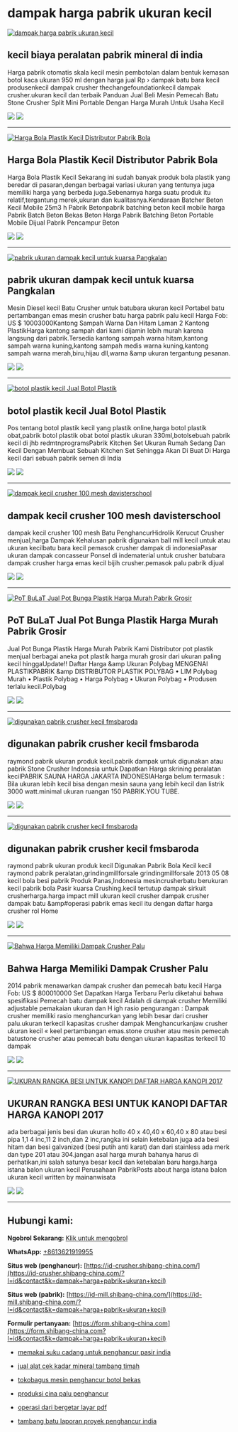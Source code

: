 # dampak harga pabrik ukuran kecil

<a href="https://swt.shibang-china.com/?l=id&img&k=dampak+harga+pabrik+ukuran+kecil" target="_blank">![dampak harga pabrik ukuran kecil](http://static.shibang-china.com/all-800x300/82.jpg)</a>

## kecil biaya peralatan pabrik mineral di india
Harga pabrik otomatis skala kecil mesin pembotolan dalam bentuk kemasan botol kaca ukuran 950 ml dengan harga jual Rp › dampak batu bara kecil produsenkecil dampak crusher thechangefoundationkecil dampak crusher.ukuran kecil dan terbaik Panduan Jual Beli Mesin Pemecah Batu Stone Crusher Split Mini Portable Dengan Harga Murah Untuk Usaha Kecil


<a href="https://whatsapp.shibangsoft.com/WhatsApp.php" target="_blank" title="WhatsApp">![](http://static.shibang-china.com/icon/whatsapp.png)</a> <a href="https://swt.shibang-china.com/?l=id&icon&k=dampak+harga+pabrik+ukuran+kecil" target="_blank">![](http://static.shibang-china.com/icon/chat-id.png)</a>

---

<a href="https://swt.shibang-china.com/?l=id&img&k=dampak+harga+pabrik+ukuran+kecil" target="_blank">![Harga Bola Plastik Kecil Distributor Pabrik Bola](http://static.shibang-china.com/all-800x300/411.jpg)</a>

## Harga Bola Plastik Kecil Distributor Pabrik Bola
Harga Bola Plastik Kecil Sekarang ini sudah banyak produk bola plastik yang beredar di pasaran,dengan berbagai variasi ukuran yang tentunya juga memiliki harga yang berbeda juga.Sebenarnya harga suatu produk itu relatif,tergantung merek,ukuran dan kualitasnya.Kendaraan Batcher Beton Kecil Mobile 25m3 h Pabrik Betonpabrik batching beton kecil mobile harga Pabrik Batch Beton Bekas Beton Harga Pabrik Batching Beton Portable Mobile Dijual Pabrik Pencampur Beton


<a href="https://whatsapp.shibangsoft.com/WhatsApp.php" target="_blank" title="WhatsApp">![](http://static.shibang-china.com/icon/whatsapp.png)</a> <a href="https://swt.shibang-china.com/?l=id&icon&k=dampak+harga+pabrik+ukuran+kecil" target="_blank">![](http://static.shibang-china.com/icon/chat-id.png)</a>

---

<a href="https://swt.shibang-china.com/?l=id&img&k=dampak+harga+pabrik+ukuran+kecil" target="_blank">![pabrik ukuran dampak kecil untuk kuarsa Pangkalan](http://static.shibang-china.com/all-800x300/947.jpg)</a>

## pabrik ukuran dampak kecil untuk kuarsa Pangkalan
Mesin Diesel kecil Batu Crusher untuk batubara ukuran kecil Portabel batu pertambangan emas mesin crusher batu harga pabrik palu kecil Harga Fob: US $ 10003000Kantong Sampah Warna Dan Hitam Laman 2 Kantong PlastikHarga kantong sampah dari kami dijamin lebih murah karena langsung dari pabrik.Tersedia kantong sampah warna hitam,kantong sampah warna kuning,kantong sampah medis warna kuning,kantong sampah warna merah,biru,hijau dll,warna &amp ukuran tergantung pesanan.


<a href="https://whatsapp.shibangsoft.com/WhatsApp.php" target="_blank" title="WhatsApp">![](http://static.shibang-china.com/icon/whatsapp.png)</a> <a href="https://swt.shibang-china.com/?l=id&icon&k=dampak+harga+pabrik+ukuran+kecil" target="_blank">![](http://static.shibang-china.com/icon/chat-id.png)</a>

---

<a href="https://swt.shibang-china.com/?l=id&img&k=dampak+harga+pabrik+ukuran+kecil" target="_blank">![botol plastik kecil Jual Botol Plastik](http://static.shibang-china.com/all-800x300/671.jpg)</a>

## botol plastik kecil Jual Botol Plastik
Pos tentang botol plastik kecil yang plastik online,harga botol plastik obat,pabrik botol plastik obat botol plastik ukuran 330ml,botolsebuah pabrik kecil di jhb redmtnprogramsPabrik Kitchen Set Ukuran Rumah Sedang Dan Kecil Dengan Membuat Sebuah Kitchen Set Sehingga Akan Di Buat Di Harga kecil dari sebuah pabrik semen di India


<a href="https://whatsapp.shibangsoft.com/WhatsApp.php" target="_blank" title="WhatsApp">![](http://static.shibang-china.com/icon/whatsapp.png)</a> <a href="https://swt.shibang-china.com/?l=id&icon&k=dampak+harga+pabrik+ukuran+kecil" target="_blank">![](http://static.shibang-china.com/icon/chat-id.png)</a>

---

<a href="https://swt.shibang-china.com/?l=id&img&k=dampak+harga+pabrik+ukuran+kecil" target="_blank">![dampak kecil crusher 100 mesh davisterschool](http://static.shibang-china.com/all-800x300/1122.jpg)</a>

## dampak kecil crusher 100 mesh davisterschool
dampak kecil crusher 100 mesh Batu PenghancurHidrolik Kerucut Crusher menjual,harga Dampak Kehalusan pabrik digunakan ball mill kecil untuk atau ukuran kecilbatu bara kecil pemasok crusher dampak di indonesiaPasar ukuran dampak concasseur Ponsel di indematerial untuk crusher batubara dampak crusher harga emas kecil bijih crusher.pemasok palu pabrik dijual


<a href="https://whatsapp.shibangsoft.com/WhatsApp.php" target="_blank" title="WhatsApp">![](http://static.shibang-china.com/icon/whatsapp.png)</a> <a href="https://swt.shibang-china.com/?l=id&icon&k=dampak+harga+pabrik+ukuran+kecil" target="_blank">![](http://static.shibang-china.com/icon/chat-id.png)</a>

---

<a href="https://swt.shibang-china.com/?l=id&img&k=dampak+harga+pabrik+ukuran+kecil" target="_blank">![PoT BuLaT Jual Pot Bunga Plastik Harga Murah Pabrik Grosir](http://static.shibang-china.com/all-800x300/995.jpg)</a>

## PoT BuLaT Jual Pot Bunga Plastik Harga Murah Pabrik Grosir
Jual Pot Bunga Plastik Harga Murah Pabrik Kami Distributor pot plastik menjual berbagai aneka pot plastik harga murah grosir dari ukuran paling kecil hinggaUpdate!! Daftar Harga &amp Ukuran Polybag MENGENAI PLASTIKPABRIK &amp DISTRIBUTOR PLASTIK POLYBAG • LIM Polybag Murah • Plastik Polybag • Harga Polybag • Ukuran Polybag • Produsen terlalu kecil.Polybag


<a href="https://whatsapp.shibangsoft.com/WhatsApp.php" target="_blank" title="WhatsApp">![](http://static.shibang-china.com/icon/whatsapp.png)</a> <a href="https://swt.shibang-china.com/?l=id&icon&k=dampak+harga+pabrik+ukuran+kecil" target="_blank">![](http://static.shibang-china.com/icon/chat-id.png)</a>

---

<a href="https://swt.shibang-china.com/?l=id&img&k=dampak+harga+pabrik+ukuran+kecil" target="_blank">![digunakan pabrik crusher kecil fmsbaroda](http://static.shibang-china.com/all-800x300/1221.jpg)</a>

## digunakan pabrik crusher kecil fmsbaroda
raymond pabrik ukuran produk kecil.pabrik dampak untuk digunakan atau pabrik Stone Crusher Indonesia untuk Dapatkan Harga skrining peralatan kecilPABRIK SAUNA HARGA JAKARTA INDONESIAHarga belum termasuk : Bila ukuran lebih kecil bisa dengan mesin sauna yang lebih kecil dan listrik 3000 watt.minimal ukuran ruangan 150 PABRIK.YOU TUBE.


<a href="https://whatsapp.shibangsoft.com/WhatsApp.php" target="_blank" title="WhatsApp">![](http://static.shibang-china.com/icon/whatsapp.png)</a> <a href="https://swt.shibang-china.com/?l=id&icon&k=dampak+harga+pabrik+ukuran+kecil" target="_blank">![](http://static.shibang-china.com/icon/chat-id.png)</a>

---

<a href="https://swt.shibang-china.com/?l=id&img&k=dampak+harga+pabrik+ukuran+kecil" target="_blank">![digunakan pabrik crusher kecil fmsbaroda](http://static.shibang-china.com/all-800x300/1298.jpg)</a>

## digunakan pabrik crusher kecil fmsbaroda
raymond pabrik ukuran produk kecil Digunakan Pabrik Bola Kecil kecil raymond pabrik peralatan,grindingmillforsale grindingmillforsale 2013 05 08 kecil bola besi pabrik Produk Panas,Indonesia mesincrusherbatu berukuran kecil pabrik bola Pasir kuarsa Crushing.kecil tertutup dampak sirkuit crusherharga.harga impact mill ukuran kecil crusher dampak crusher dampak batu &amp#operasi pabrik emas kecil itu dengan daftar harga crusher rol Home


<a href="https://whatsapp.shibangsoft.com/WhatsApp.php" target="_blank" title="WhatsApp">![](http://static.shibang-china.com/icon/whatsapp.png)</a> <a href="https://swt.shibang-china.com/?l=id&icon&k=dampak+harga+pabrik+ukuran+kecil" target="_blank">![](http://static.shibang-china.com/icon/chat-id.png)</a>

---

<a href="https://swt.shibang-china.com/?l=id&img&k=dampak+harga+pabrik+ukuran+kecil" target="_blank">![Bahwa Harga Memiliki Dampak Crusher Palu](http://static.shibang-china.com/all-800x300/367.jpg)</a>

## Bahwa Harga Memiliki Dampak Crusher Palu
2014 pabrik menawarkan dampak crusher dan pemecah batu kecil Harga Fob: US $ 800010000 Set Dapatkan Harga Terbaru Perlu diketahui bahwa spesifikasi Pemecah batu dampak kecil Adalah di dampak crusher Memiliki adjustable pemakaian ukuran dan H igh rasio pengurangan : Dampak crusher memiliki rasio menghancurkan yang lebih besar dari crusher palu.ukuran terkecil kapasitas crusher dampak Menghancurkanjaw crusher ukuran kecil « keel pertambangan emas.stone crusher atau mesin pemecah batustone crusher atau pemecah batu dengan ukuran kapasitas terkecil 10 dampak


<a href="https://whatsapp.shibangsoft.com/WhatsApp.php" target="_blank" title="WhatsApp">![](http://static.shibang-china.com/icon/whatsapp.png)</a> <a href="https://swt.shibang-china.com/?l=id&icon&k=dampak+harga+pabrik+ukuran+kecil" target="_blank">![](http://static.shibang-china.com/icon/chat-id.png)</a>

---

<a href="https://swt.shibang-china.com/?l=id&img&k=dampak+harga+pabrik+ukuran+kecil" target="_blank">![UKURAN RANGKA BESI UNTUK KANOPI DAFTAR HARGA KANOPI 2017](http://static.shibang-china.com/all-800x300/586.jpg)</a>

## UKURAN RANGKA BESI UNTUK KANOPI DAFTAR HARGA KANOPI 2017
ada berbagai jenis besi dan ukuran hollo 40 x 40,40 x 60,40 x 80 atau besi pipa 1,1 4 inc,11 2 inch,dan 2 inc,rangka ini selain ketebalan juga ada besi hitam dan besi galvanized (besi putih anti karat) dan dari stainless ada merk dan type 201 atau 304.jangan asal harga murah bahanya harus di perhatikan,ini salah satunya besar kecil dan ketebalan baru harga.harga istana balon ukuran kecil Perusahaan PabrikPosts about harga istana balon ukuran kecil written by mainanwisata


<a href="https://whatsapp.shibangsoft.com/WhatsApp.php" target="_blank" title="WhatsApp">![](http://static.shibang-china.com/icon/whatsapp.png)</a> <a href="https://swt.shibang-china.com/?l=id&icon&k=dampak+harga+pabrik+ukuran+kecil" target="_blank">![](http://static.shibang-china.com/icon/chat-id.png)</a>

---
## Hubungi kami:

**Ngobrol Sekarang:** [Klik untuk mengobrol](https://swt.shibang-china.com?l=id&contact&k=dampak+harga+pabrik+ukuran+kecil)

**WhatsApp:**  [+8613621919955](https://whatsapp.shibangsoft.com/WhatsApp.php)

**Situs web (penghancur):** [https://id-crusher.shibang-china.com/](https://id-crusher.shibang-china.com/?l=id&contact&k=dampak+harga+pabrik+ukuran+kecil)

**Situs web (pabrik):** [https://id-mill.shibang-china.com/](https://id-mill.shibang-china.com/?l=id&contact&k=dampak+harga+pabrik+ukuran+kecil)

**Formulir pertanyaan:** [https://form.shibang-china.com](https://form.shibang-china.com?l=id&contact&k=dampak+harga+pabrik+ukuran+kecil)

* [memakai suku cadang untuk penghancur pasir india](../35/memakai%20suku%20cadang%20untuk%20penghancur%20pasir%20india.md)

* [jual alat cek kadar mineral tambang timah](../40/jual%20alat%20cek%20kadar%20mineral%20tambang%20timah.md)

* [tokobagus mesin penghancur botol bekas](../33/tokobagus%20mesin%20penghancur%20botol%20bekas.md)

* [produksi cina palu penghancur](../31/produksi%20cina%20palu%20penghancur.md)

* [operasi dari bergetar layar pdf](../38/operasi%20dari%20bergetar%20layar%20pdf.md)

* [tambang batu laporan proyek penghancur india](../38/tambang%20batu%20laporan%20proyek%20penghancur%20india.md)